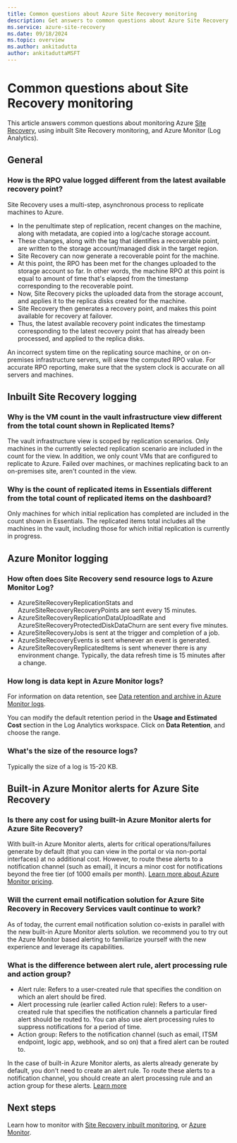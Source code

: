 ```yaml
---
title: Common questions about Azure Site Recovery monitoring 
description: Get answers to common questions about Azure Site Recovery monitoring, using inbuilt monitoring and Azure Monitor (Log Analytics)
ms.service: azure-site-recovery
ms.date: 09/18/2024
ms.topic: overview
ms.author: ankitadutta
author: ankitaduttaMSFT
---
```

# Common questions about Site Recovery monitoring

This article answers common questions about monitoring Azure [Site Recovery](site-recovery-overview.md), using inbuilt Site Recovery monitoring, and Azure Monitor (Log Analytics).

## General

### How is the RPO value logged different from the latest available recovery point?

Site Recovery uses a multi-step, asynchronous process to replicate machines to Azure.

- In the penultimate step of replication, recent changes on the machine, along with metadata, are copied into a log/cache storage account.
- These changes, along with the tag that identifies a recoverable point, are written to the storage account/managed disk in the target region.
- Site Recovery can now generate a recoverable point for the machine.
- At this point, the RPO has been met for the changes uploaded to the storage account so far. In other words, the machine RPO at this point is equal to amount of time that's elapsed from the timestamp corresponding to the recoverable point.
- Now, Site Recovery picks the uploaded data from the storage account, and applies it to the replica disks created for the machine.
- Site Recovery then generates a recovery point, and makes this point available for recovery at failover.
- Thus, the latest available recovery point indicates the timestamp corresponding to the latest recovery point that has already been processed, and applied to the replica disks.


An incorrect system time on the replicating source machine, or on on-premises infrastructure servers, will skew the computed RPO value. For accurate RPO reporting, make sure that the system clock is accurate on all servers and machines.



## Inbuilt Site Recovery logging


### Why is the VM count in the vault infrastructure view different from the total count shown in Replicated Items?

The vault infrastructure view is scoped by replication scenarios. Only machines in the currently selected replication scenario are included in the count for the view. In addition, we only count VMs that are configured to replicate to Azure. Failed over machines, or machines replicating back to an on-premises site, aren't counted in the view.

### Why is the count of replicated items in Essentials different from the total count of replicated items on the dashboard?

Only machines for which initial replication has completed are included in the count shown in Essentials. The replicated items total includes all the machines in the vault, including those for which initial replication is currently in progress.

## Azure Monitor logging


### How often does Site Recovery send resource logs to Azure Monitor Log? 

- AzureSiteRecoveryReplicationStats and AzureSiteRecoveryRecoveryPoints are sent every 15 minutes.  
- AzureSiteRecoveryReplicationDataUploadRate and AzureSiteRecoveryProtectedDiskDataChurn are sent every five minutes. 
- AzureSiteRecoveryJobs is sent at the trigger and completion of a job.
- AzureSiteRecoveryEvents is sent whenever an event is generated. 
- AzureSiteRecoveryReplicatedItems is sent whenever there is any environment change. Typically, the data refresh time is 15 minutes after a change. 

### How long is data kept in Azure Monitor logs? 

For information on data retention, see [Data retention and archive in Azure Monitor logs](/azure/azure-monitor/logs/data-retention-archive).

You can modify the default retention period in the **Usage and Estimated Cost** section in the Log Analytics workspace. Click on **Data Retention**, and choose the range.

### What's the size of the resource logs? 

Typically the size of a log is 15-20 KB. 

## Built-in Azure Monitor alerts for Azure Site Recovery

### Is there any cost for using built-in Azure Monitor alerts for Azure Site Recovery? 

With built-in Azure Monitor alerts, alerts for critical operations/failures generate by default (that you can view in the portal or via non-portal interfaces) at no additional cost. However, to route these alerts to a notification channel (such as email), it incurs a minor cost for notifications beyond the free tier (of 1000 emails per month). [Learn more about Azure Monitor pricing](https://azure.microsoft.com/pricing/details/monitor/).

### Will the current email notification solution for Azure Site Recovery in Recovery Services vault continue to work? 

As of today, the current email notification solution co-exists in parallel with the new built-in Azure Monitor alerts solution. we recommend you to try out the Azure Monitor based alerting to familiarize yourself with the new experience and leverage its capabilities.

### What is the difference between alert rule, alert processing rule and action group?

- Alert rule: Refers to a user-created rule that specifies the condition on which an alert should be fired.
- Alert processing rule (earlier called Action rule): Refers to a user-created rule that specifies the notification channels a particular fired alert should be routed to. You can also use alert processing rules to suppress notifications for a period of time. 
- Action group: Refers to the notification channel (such as email, ITSM endpoint, logic app, webhook, and so on) that a fired alert can be routed to.

In the case of built-in Azure Monitor alerts, as alerts already generate by default, you don't need to create an alert rule. To route these alerts to a notification channel, you should create an alert processing rule and an action group for these alerts. [Learn more](site-recovery-monitor-and-troubleshoot.md#configure-email-notifications-for-alerts)






## Next steps

Learn how to monitor with [Site Recovery inbuilt monitoring](site-recovery-monitor-and-troubleshoot.md), or [Azure Monitor](monitor-log-analytics.md).


